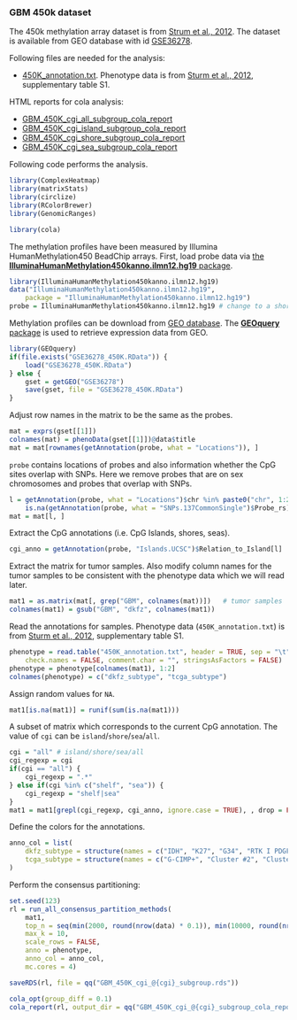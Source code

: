 
### GBM 450k dataset

The 450k methylation array dataset is from [Strum et al., 2012](http://dx.doi.org/10.1016/j.ccr.2012.08.024). 
The dataset is available from GEO database with id [GSE36278](http://www.ncbi.nlm.nih.gov/geo/query/acc.cgi?acc=GSE36278).

Following files are needed for the analysis:

- [450K_annotation.txt](https://jokergoo.github.io/cola_examples/GBM_450K/450K_annotation.txt). Phenotype data is from [Sturm et al., 2012](http://dx.doi.org/10.1016/j.ccr.2012.08.024), supplementary table S1.

HTML reports for cola analysis:

- [GBM_450K_cgi_all_subgroup_cola_report](https://jokergoo.github.io/cola_examples/GBM_450K/GBM_450K_cgi_all_subgroup_cola_report/cola_report.html)
- [GBM_450K_cgi_island_subgroup_cola_report](https://jokergoo.github.io/cola_examples/GBM_450K/GBM_450K_cgi_island_subgroup_cola_report/cola_report.html)
- [GBM_450K_cgi_shore_subgroup_cola_report](https://jokergoo.github.io/cola_examples/GBM_450K/GBM_450K_cgi_shore_subgroup_cola_report/cola_report.html)
- [GBM_450K_cgi_sea_subgroup_cola_report](https://jokergoo.github.io/cola_examples/GBM_450K/GBM_450K_cgi_sea_subgroup_cola_report/cola_report.html)

Following code performs the analysis.

```r
library(ComplexHeatmap)
library(matrixStats)
library(circlize)
library(RColorBrewer)
library(GenomicRanges)

library(cola)
```

The methylation profiles have been measured by Illumina HumanMethylation450 BeadChip arrays.
First,  load probe data via [the **IlluminaHumanMethylation450kanno.ilmn12.hg19** package](https://bioconductor.org/packages/IlluminaHumanMethylation450kanno.ilmn12.hg19/).

```r
library(IlluminaHumanMethylation450kanno.ilmn12.hg19)
data("IlluminaHumanMethylation450kanno.ilmn12.hg19",
    package = "IlluminaHumanMethylation450kanno.ilmn12.hg19")
probe = IlluminaHumanMethylation450kanno.ilmn12.hg19 # change to a short name
```

Methylation profiles can be download from [GEO database](http://www.ncbi.nlm.nih.gov/geo/query/acc.cgi?acc=GSE36278).
The [**GEOquery** package](http://bioconductor.org/packages/release/bioc/html/GEOquery.html) is used to retrieve expression data from GEO.


```r
library(GEOquery)
if(file.exists("GSE36278_450K.RData")) {
    load("GSE36278_450K.RData")
} else {
    gset = getGEO("GSE36278")
    save(gset, file = "GSE36278_450K.RData")
}
```

Adjust row names in the matrix to be the same as the probes. 

```r
mat = exprs(gset[[1]])
colnames(mat) = phenoData(gset[[1]])@data$title
mat = mat[rownames(getAnnotation(probe, what = "Locations")), ]
```


`probe` contains locations of probes and also information whether the CpG sites overlap
with SNPs. Here we remove probes that are on sex chromosomes and probes that overlap with SNPs.


```r
l = getAnnotation(probe, what = "Locations")$chr %in% paste0("chr", 1:22) &
    is.na(getAnnotation(probe, what = "SNPs.137CommonSingle")$Probe_rs)
mat = mat[l, ]
```

Extract the CpG annotations (i.e. CpG Islands, shores, seas).

```r
cgi_anno = getAnnotation(probe, "Islands.UCSC")$Relation_to_Island[l]
```

Extract the matrix for tumor samples. Also modify column names for the tumor
samples to be consistent with the phenotype data which we will read later.

```r
mat1 = as.matrix(mat[, grep("GBM", colnames(mat))])   # tumor samples
colnames(mat1) = gsub("GBM", "dkfz", colnames(mat1))
```

Read the annotations for samples. Phenotype data (`450K_annotation.txt`) is from [Sturm et al., 2012](http://dx.doi.org/10.1016/j.ccr.2012.08.024), supplementary table S1.

```r
phenotype = read.table("450K_annotation.txt", header = TRUE, sep = "\t", row.names = 1,
    check.names = FALSE, comment.char = "", stringsAsFactors = FALSE)
phenotype = phenotype[colnames(mat1), 1:2]
colnames(phenotype) = c("dkfz_subtype", "tcga_subtype")
```

Assign random values for `NA`.

```r
mat1[is.na(mat1)] = runif(sum(is.na(mat1)))
```

A subset of matrix which corresponds to the current CpG annotation.
The value of `cgi` can be `island`/`shore`/`sea`/`all`.

```r
cgi = "all" # island/shore/sea/all
cgi_regexp = cgi
if(cgi == "all") {
    cgi_regexp = ".*"
} else if(cgi %in% c("shelf", "sea")) {
    cgi_regexp = "shelf|sea"
}
mat1 = mat1[grepl(cgi_regexp, cgi_anno, ignore.case = TRUE), , drop = FALSE]
```

Define the colors for the annotations.

```r
anno_col = list(
    dkfz_subtype = structure(names = c("IDH", "K27", "G34", "RTK I PDGFRA", "Mesenchymal", "RTK II Classic"), brewer.pal(6, "Set1")),
    tcga_subtype = structure(names = c("G-CIMP+", "Cluster #2", "Cluster #3"), brewer.pal(3, "Set1"))
)
```

Perform the consensus partitioning:

```r
set.seed(123)
rl = run_all_consensus_partition_methods(
    mat1, 
    top_n = seq(min(2000, round(nrow(data) * 0.1)), min(10000, round(nrow(data) * 0.5)), length.out = 5),
    max_k = 10,
    scale_rows = FALSE, 
    anno = phenotype, 
    anno_col = anno_col, 
    mc.cores = 4)

saveRDS(rl, file = qq("GBM_450K_cgi_@{cgi}_subgroup.rds"))

cola_opt(group_diff = 0.1)
cola_report(rl, output_dir = qq("GBM_450K_cgi_@{cgi}_subgroup_cola_report"), mc.cores = 4)
```
